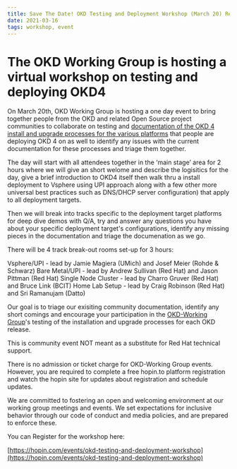 ```yaml
---
title: Save The Date! OKD Testing and Deployment Workshop (March 20) Registration Now Open
date: 2021-03-16
tags: workshop, event
---
```


# The OKD Working Group is hosting a virtual workshop on testing and deploying OKD4

On March 20th, OKD Working Group is hosting a one day event to bring together people from the OKD and related Open Source project communities to collaborate on testing and [documentation of the OKD 4 install and upgrade processes for the various platforms](https://okd.io) that people are deploying OKD 4 on as well to identify any issues with the current documentation for these processes and triage them together.

The day will start with all attendees together in the ‘main stage’ area for 2 hours where we will give an short welome and describe the logisitics for the day, give a brief introduction to OKD4 itself then walk thru a install deployment to Vsphere using UPI approach along with a few other more universal best practices such as DNS/DHCP server configuration) that apply to all deployment targets. 

Then we will break into tracks specific to the deployment target platforms for deep dive demos with Q/A, try and answer any questions you have about your specific deployment target's configurations, identify any missing pieces in the documentation and triage the documenation as we go.  

There will be 4 track break-out rooms set-up for 3 hours:

Vsphere/UPI - lead by Jamie Magiera (UMich) and Josef Meier (Rohde & Schwarz)
Bare Metal/UPI - lead by Andrew Sullivan (Red Hat) and Jason Pittman (Red Hat)
Single Node Cluster - lead by Charro Gruver (Red Hat) and Bruce Link (BCIT)
Home Lab Setup - lead by Craig Robinson (Red Hat) and Sri Ramanujam (Datto)

Our goal is to triage our exisiting community documentation, identify any short comings and encourage your participation in the [OKD-Working Group](okd.io)'s testing of the installation and upgrade processes for each OKD release. 

This is community event NOT meant as a substitute for Red Hat technical support. 

There is no admission or ticket charge for OKD-Working Group events. However, you are required to complete a free hopin.to platform registration and watch the hopin site for updates about registration and schedule updates.

We are committed to fostering an open and welcoming environment at our working group meetings and events. We set expectations for inclusive behavior through our code of conduct and media policies, and are prepared to enforce these.

You can Register for the workshop here:

[https://hopin.com/events/okd-testing-and-deployment-workshop](https://hopin.com/events/okd-testing-and-deployment-workshop)


